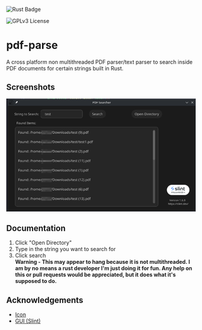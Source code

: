 ![Rust Badge](https://img.shields.io/badge/Rust-000000?style=for-the-badge&logo=rust&logoColor=white)

![GPLv3 License](https://img.shields.io/badge/License-GPL%20v3-yellow.svg)

# pdf-parse

A cross platform non multithreaded PDF parser/text parser to search inside PDF documents for certain strings built in Rust.

## Screenshots

![App Screenshot](images/example.png)


## Documentation

1. Click "Open Directory"
2. Type in the string you want to search for
3. Click search
\
 **Warning - This may appear to hang because it is not multithreaded. I am by no means a rust developer I'm just doing it for fun. Any help on this or pull requests would be appreciated, but it does what it's supposed to do.**


## Acknowledgements

 - [Icon](https://www.flaticon.com/free-icons/pdf)
 - [GUI (Slint)](https://slint.dev/)

